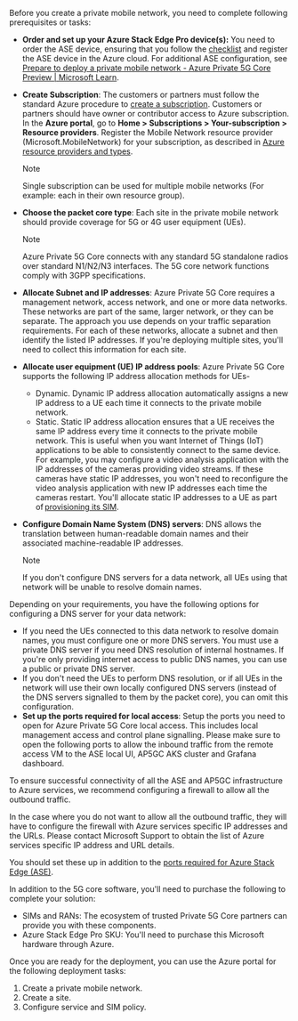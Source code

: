 Before you create a private mobile network, you need to complete following prerequisites or tasks:
- **Order and set up your Azure Stack Edge Pro device(s):** You need to order the ASE device, ensuring that you follow the [checklist](/azure/databox-online/azure-stack-edge-gpu-deploy-checklist?pivots=single-node) and register the ASE device in the Azure cloud. 
For additional ASE configuration, see [Prepare to deploy a private mobile network - Azure Private 5G Core Preview | Microsoft Learn](/azure/private-5g-core/complete-private-mobile-network-prerequisites).
- **Create Subscription**: The customers or partners must follow the standard Azure procedure to [create a subscription](/azure/cost-management-billing/manage/create-subscription). Customers or partners should have owner or contributor access to Azure subscription. In the **Azure portal**, go to **Home > Subscriptions > Your-subscription > Resource providers**.
Register the Mobile Network resource provider (Microsoft.MobileNetwork) for your subscription, as described in [Azure resource providers and types](/azure/azure-resource-manager/management/resource-providers-and-types). 

  > [!NOTE]
  >  Single subscription can be used for multiple mobile networks (For example: each in their own resource group). 

- **Choose the packet core type**:  Each site in the private mobile network should provide coverage for 5G or 4G user equipment (UEs). 

  > [!Note]
  >  Azure Private 5G Core connects with any standard 5G standalone radios over standard N1/N2/N3 interfaces. The 5G core network functions comply with 3GPP specifications. 

- **Allocate Subnet and IP addresses**: Azure Private 5G Core requires a management network, access network, and one or more data networks. These networks are part of the same, larger network, or they can be separate. The approach you use depends on your traffic separation requirements. 
For each of these networks, allocate a subnet and then identify the listed IP addresses. If you're deploying multiple sites, you'll need to collect this information for each site. 
- **Allocate user equipment (UE) IP address pools**:  Azure Private 5G Core supports the following IP address allocation methods for UEs- 
  - Dynamic. Dynamic IP address allocation automatically assigns a new IP address to a UE each time it connects to the private mobile network. 
  - Static. Static IP address allocation ensures that a UE receives the same IP address every time it connects to the private mobile network. This is useful when you want Internet of Things (IoT) applications to be able to consistently connect to the same device. For example, you may configure a video analysis application with the IP addresses of the cameras providing video streams. If these cameras have static IP addresses, you won't need to reconfigure the video analysis application with new IP addresses each time the cameras restart. You'll allocate static IP addresses to a UE as part of [provisioning its SIM](/azure/private-5g-core/provision-sims-azure-portal). 
- **Configure Domain Name System (DNS) servers**:  DNS allows the translation between human-readable domain names and their associated machine-readable IP addresses.  

  > [!Note]
  > If you don't configure DNS servers for a data network, all UEs using that network will be unable to resolve domain names. 

Depending on your requirements, you have the following options for configuring a DNS server for your data network: 

- If you need the UEs connected to this data network to resolve domain names, you must configure one or more DNS servers. You must use a private DNS server if you need DNS resolution of internal hostnames. If you're only providing internet access to public DNS names, you can use a public or private DNS server. 
- If you don't need the UEs to perform DNS resolution, or if all UEs in the network will use their own locally configured DNS servers (instead of the DNS servers signalled to them by the packet core), you can omit this configuration. 
- **Set up the ports required for local access**: Setup the ports you need to open for Azure Private 5G Core local access. This includes local management access and control plane signalling. Please make sure to open the following ports to allow the inbound traffic from the remote access VM to the ASE local UI, AP5GC AKS cluster and Grafana dashboard. 

To ensure successful connectivity of all the ASE and AP5GC infrastructure to Azure services, we recommend configuring a firewall to allow all the outbound traffic.

In the case where you do not want to allow all the outbound traffic, they will have to configure the firewall with Azure services specific IP addresses and the URLs. Please contact Microsoft Support to obtain the list of Azure services specific IP address and URL details.

You should set these up in addition to the [ports required for Azure Stack Edge (ASE)](/azure/databox-online/azure-stack-edge-gpu-system-requirements).

In addition to the 5G core software, you'll need to purchase the following to complete your solution: 

- SIMs and RANs: The ecosystem of trusted Private 5G Core partners can provide you with these components. 
- Azure Stack Edge Pro SKU: You'll need to purchase this Microsoft hardware through Azure.

Once you are ready for the deployment, you can use the Azure portal for the following deployment tasks:

1. Create a private mobile network.
1. Create a site.
1. Configure service and SIM policy.
